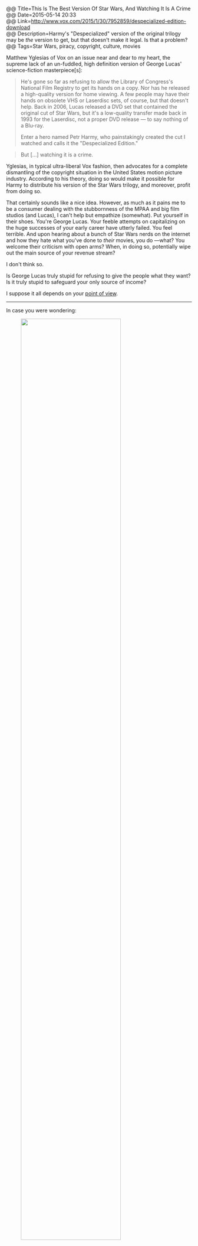 @@ Title=This Is The Best Version Of Star Wars, And Watching It Is A Crime  
@@ Date=2015-05-14 20:33  
@@ Link=http://www.vox.com/2015/1/30/7952859/despecialized-edition-download  
@@ Description=Harmy's "Despecialized" version of the original trilogy may be *the* version to get, but that doesn't make it legal. Is that a problem?  
@@ Tags=Star Wars, piracy, copyright, culture, movies 

Matthew Yglesias of Vox on an issue near and dear to my heart, the supreme lack of an un-fuddled, high definition version of George Lucas' science-fiction masterpiece[s]:
>He's gone so far as refusing to allow the Library of Congress's National Film Registry to get its hands on a copy. Nor has he released a high-quality version for home viewing. A few people may have their hands on obsolete VHS or Laserdisc sets, of course, but that doesn't help. Back in 2006, Lucas released a DVD set that contained the original cut of Star Wars, but it's a low-quality transfer made back in 1993 for the Laserdisc, not a proper DVD release — to say nothing of a Blu-ray.
>
>Enter a hero named Petr Harmy, who painstakingly created the cut I watched and calls it the "Despecialized Edition."

>But [...] watching it is a crime.

Yglesias, in typical ultra-liberal Vox fashion, then advocates for a complete dismantling of the copyright situation in the United States motion picture industry. According to his theory, doing so would make it possible for Harmy to distribute his version of the Star Wars trilogy, and moreover, profit from doing so.

That certainly sounds like a nice idea. However, as much as it pains me to be a consumer dealing with the stubbornness of the MPAA and big film studios (and Lucas), I can't help but empathize (somewhat). Put yourself in their shoes. You're George Lucas. Your feeble attempts on capitalizing on the huge successes of your early career have utterly failed. You feel terrible. And upon hearing about a bunch of Star Wars nerds on the internet and how they hate what you've done to *their* movies, you do &mdash;what? You welcome their criticism with open arms? When, in doing so, potentially wipe out the main source of your revenue stream? 

I don't think so.

Is George Lucas truly stupid for refusing to give the people what they want? Is it truly stupid to safeguard your only source of income? 

I suppose it all depends on your [point of view][youtube]. 

<hr class="small">

In case you were wondering:

<figure>
	<img src="http://d.pr/i/NHJO+" width="80%">
	<figcaption><a href="https://github.com/donmelton/video-transcoding-scripts">Don Melton</a>-ing these has been on my list of things to do for way too long</figcaption>
</figure>

[youtube]: https://www.youtube.com/watch?v=MFz8W7fYMy4&feature=youtu.be&t=65